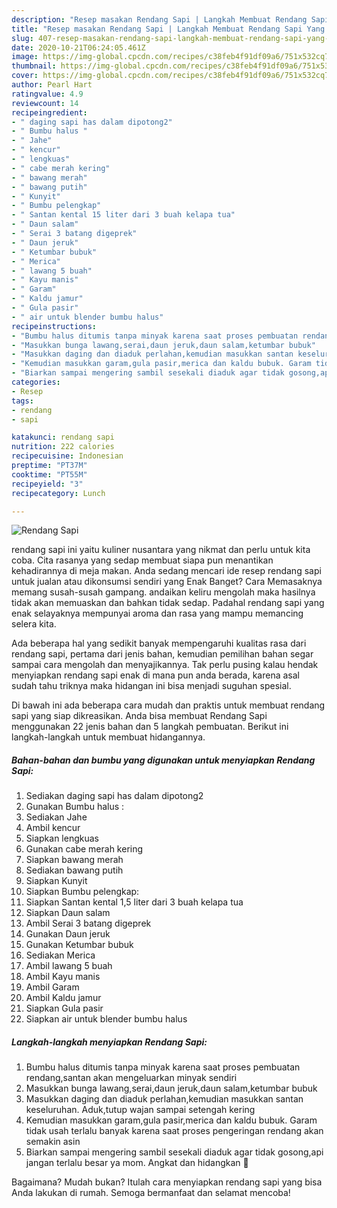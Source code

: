 ```yaml
---
description: "Resep masakan Rendang Sapi | Langkah Membuat Rendang Sapi Yang Sempurna"
title: "Resep masakan Rendang Sapi | Langkah Membuat Rendang Sapi Yang Sempurna"
slug: 407-resep-masakan-rendang-sapi-langkah-membuat-rendang-sapi-yang-sempurna
date: 2020-10-21T06:24:05.461Z
image: https://img-global.cpcdn.com/recipes/c38feb4f91df09a6/751x532cq70/rendang-sapi-foto-resep-utama.jpg
thumbnail: https://img-global.cpcdn.com/recipes/c38feb4f91df09a6/751x532cq70/rendang-sapi-foto-resep-utama.jpg
cover: https://img-global.cpcdn.com/recipes/c38feb4f91df09a6/751x532cq70/rendang-sapi-foto-resep-utama.jpg
author: Pearl Hart
ratingvalue: 4.9
reviewcount: 14
recipeingredient:
- " daging sapi has dalam dipotong2"
- " Bumbu halus "
- " Jahe"
- " kencur"
- " lengkuas"
- " cabe merah kering"
- " bawang merah"
- " bawang putih"
- " Kunyit"
- " Bumbu pelengkap"
- " Santan kental 15 liter dari 3 buah kelapa tua"
- " Daun salam"
- " Serai 3 batang digeprek"
- " Daun jeruk"
- " Ketumbar bubuk"
- " Merica"
- " lawang 5 buah"
- " Kayu manis"
- " Garam"
- " Kaldu jamur"
- " Gula pasir"
- " air untuk blender bumbu halus"
recipeinstructions:
- "Bumbu halus ditumis tanpa minyak karena saat proses pembuatan rendang,santan akan mengeluarkan minyak sendiri"
- "Masukkan bunga lawang,serai,daun jeruk,daun salam,ketumbar bubuk"
- "Masukkan daging dan diaduk perlahan,kemudian masukkan santan keseluruhan. Aduk,tutup wajan sampai setengah kering"
- "Kemudian masukkan garam,gula pasir,merica dan kaldu bubuk. Garam tidak usah terlalu banyak karena saat proses pengeringan rendang akan semakin asin"
- "Biarkan sampai mengering sambil sesekali diaduk agar tidak gosong,api jangan terlalu besar ya mom. Angkat dan hidangkan 🤗"
categories:
- Resep
tags:
- rendang
- sapi

katakunci: rendang sapi 
nutrition: 222 calories
recipecuisine: Indonesian
preptime: "PT37M"
cooktime: "PT55M"
recipeyield: "3"
recipecategory: Lunch

---
```



![Rendang Sapi](https://img-global.cpcdn.com/recipes/c38feb4f91df09a6/751x532cq70/rendang-sapi-foto-resep-utama.jpg)


rendang sapi ini yaitu kuliner nusantara yang nikmat dan perlu untuk kita coba. Cita rasanya yang sedap membuat siapa pun menantikan kehadirannya di meja makan.
Anda sedang mencari ide resep rendang sapi untuk jualan atau dikonsumsi sendiri yang Enak Banget? Cara Memasaknya memang susah-susah gampang. andaikan keliru mengolah maka hasilnya tidak akan memuaskan dan bahkan tidak sedap. Padahal rendang sapi yang enak selayaknya mempunyai aroma dan rasa yang mampu memancing selera kita.



Ada beberapa hal yang sedikit banyak mempengaruhi kualitas rasa dari rendang sapi, pertama dari jenis bahan, kemudian pemilihan bahan segar sampai cara mengolah dan menyajikannya. Tak perlu pusing kalau hendak menyiapkan rendang sapi enak di mana pun anda berada, karena asal sudah tahu triknya maka hidangan ini bisa menjadi suguhan spesial.


Di bawah ini ada beberapa cara mudah dan praktis untuk membuat rendang sapi yang siap dikreasikan. Anda bisa membuat Rendang Sapi menggunakan 22 jenis bahan dan 5 langkah pembuatan. Berikut ini langkah-langkah untuk membuat hidangannya.

<!--inarticleads1-->

##### Bahan-bahan dan bumbu yang digunakan untuk menyiapkan Rendang Sapi:

1. Sediakan  daging sapi has dalam dipotong2
1. Gunakan  Bumbu halus :
1. Sediakan  Jahe
1. Ambil  kencur
1. Siapkan  lengkuas
1. Gunakan  cabe merah kering
1. Siapkan  bawang merah
1. Sediakan  bawang putih
1. Siapkan  Kunyit
1. Siapkan  Bumbu pelengkap:
1. Siapkan  Santan kental 1,5 liter dari 3 buah kelapa tua
1. Siapkan  Daun salam
1. Ambil  Serai 3 batang digeprek
1. Gunakan  Daun jeruk
1. Gunakan  Ketumbar bubuk
1. Sediakan  Merica
1. Ambil  lawang 5 buah
1. Ambil  Kayu manis
1. Ambil  Garam
1. Ambil  Kaldu jamur
1. Siapkan  Gula pasir
1. Siapkan  air untuk blender bumbu halus




<!--inarticleads2-->

##### Langkah-langkah menyiapkan Rendang Sapi:

1. Bumbu halus ditumis tanpa minyak karena saat proses pembuatan rendang,santan akan mengeluarkan minyak sendiri
1. Masukkan bunga lawang,serai,daun jeruk,daun salam,ketumbar bubuk
1. Masukkan daging dan diaduk perlahan,kemudian masukkan santan keseluruhan. Aduk,tutup wajan sampai setengah kering
1. Kemudian masukkan garam,gula pasir,merica dan kaldu bubuk. Garam tidak usah terlalu banyak karena saat proses pengeringan rendang akan semakin asin
1. Biarkan sampai mengering sambil sesekali diaduk agar tidak gosong,api jangan terlalu besar ya mom. Angkat dan hidangkan 🤗




Bagaimana? Mudah bukan? Itulah cara menyiapkan rendang sapi yang bisa Anda lakukan di rumah. Semoga bermanfaat dan selamat mencoba!
